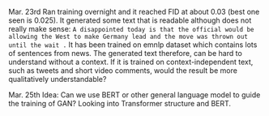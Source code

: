 Mar. 23rd
Ran training overnight and it reached FID at about 0.03 (best one seen is 0.025). It generated some text that is readable although does not really make sense:
`A disappointed today is that the official would be allowing the West to make Germany lead and the move was thrown out until the wait .`
It has been trained on emnlp dataset which contains lots of sentences from news. The generated text therefore, can be hard to understand without a context.
If it is trained on context-independent text, such as tweets and short video comments, would the result be more qualitatively understandable?

Mar. 25th
Idea:
Can we use BERT or other general language model to guide the training of GAN?
Looking into Transformer structure and BERT.